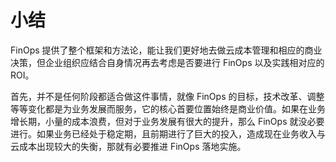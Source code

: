 # 小结

FinOps 提供了整个框架和方法论，能让我们更好地去做云成本管理和相应的商业决策，但企业组织应结合自身情况再去考虑是否要进行 FinOps 以及实践相对应的 ROI。

首先，并不是任何阶段都适合做这件事情，就像 FinOps 的目标，技术改革、调整等等变化都是为业务发展而服务，它的核心首要位置始终是商业价值。如果在业务增长期，小量的成本浪费，但对于业务发展有很大的提升，那么 FinOps 就没必要进行。如果业务已经处于稳定期，且前期进行了巨大的投入，造成现在业务收入与云成本出现较大的失衡，那就有必要推进 FinOps 落地实施。

